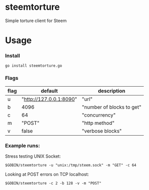 # steemtorture
Simple torture client for Steem

# Usage

### Install

`go install steemtorture.go`

### Flags

| flag | default                 | description               |
|------|-------------------------|---------------------------|
| u    | "http://127.0.0.1:8090" | "url"                     |
| b    | 4096                    | "number of blocks to get" |
| c    | 64                      | "concurrency"             |
| m    | "POST"                  | "http method"             |
| v    | false                   | "verbose blocks"          |


### Example runs:

Stress testing UNIX Socket:

`$GOBIN/steemtorture -u "unix:/tmp/steem.sock" -m "GET" -c 64`


Looking at POST errors on TCP localhost:

`$GOBIN/steemtorture -c 2 -b 128 -v -m "POST"`
